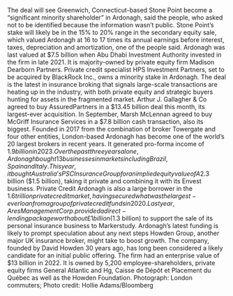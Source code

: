 The deal will see Greenwich, Connecticut-based Stone Point become a “significant minority shareholder” in Ardonagh, said the people, who asked not to be identified because the information wasn’t public. Stone Point’s stake will likely be in the 15% to 20% range in the secondary equity sale, which valued Ardonagh at 16 to 17 times its annual earnings before interest, taxes, depreciation and amortization, one of the people said.
Ardonagh was last valued at $7.5 billion when Abu Dhabi Investment Authority invested in the firm in late 2021. It is majority-owned by private equity firm Madison Dearborn Partners. Private credit specialist HPS Investment Partners, set to be acquired by BlackRock Inc., owns a minority stake in Ardonagh.
The deal is the latest in insurance broking that signals large-scale transactions are heating up in the industry, with both private equity and strategic buyers hunting for assets in the fragmented market. Arthur J. Gallagher & Co agreed to buy AssuredPartners in a $13.45 billion deal this month, its largest-ever acquisition. In September, Marsh McLennan agreed to buy McGriff Insurance Services in a $7.8 billion cash transaction, also its biggest.
Founded in 2017 from the combination of broker Towergate and four other entities, London-based Ardonagh has become one of the world’s 20 largest brokers in recent years. It generated pro-forma income of $1.9 billion in 2023.
Over the past three years alone, Ardonagh bought 13 businesses in markets including Brazil, Spain and Italy. This year, it bought Australia’s PSC Insurance Group for an implied equity value of A$2.3 billion ($1.5 billion), taking it private and combining it with its Envest business.
Private Credit
Ardonagh is also a large borrower in the $1.6 trillion private credit market, having secured what was the largest-ever loan from a group of private credit funds in 2020. Last year, Ares Management Corp. provided a direct-lending package worth about £1 billion ($1.3 billion) to support the sale of its personal insurance business to Markerstudy.
Ardonagh’s latest funding is likely to prompt speculation about any next steps Howden Group, another major UK insurance broker, might take to boost growth. The company, founded by David Howden 30 years ago, has long been considered a likely candidate for an initial public offering.
The firm had an enterprise value of $13 billion in 2022. It is owned by 5,200 employee-shareholders, private equity firms General Atlantic and Hg, Caisse de Dépôt et Placement du Québec as well as the Howden Foundation.
Photograph: London commuters; Photo credit: Hollie Adams/Bloomberg